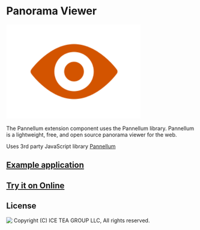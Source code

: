 Panorama Viewer
====

<img src="../Support/Images/Pannellum.png" width="358" height="252">

The Pannellum extension component uses the Pannellum library. Pannellum is a lightweight, free, and open source panorama viewer for the web.

Uses 3rd party JavaScript library [Pannellum](https://pannellum.org/)

## [Example application](https://github.com/iceteagroup/wisej-examples/tree/master/PannellumExample)

## [Try it on Online](http://demo.wisej.com/Pannellum)

License
-------
<img src="http://iceteagroup.com/wp-content/uploads/2017/01/Square-64x64-trasp.png" height="20" align="top"> Copyright (C) ICE TEA GROUP LLC, All rights reserved.
